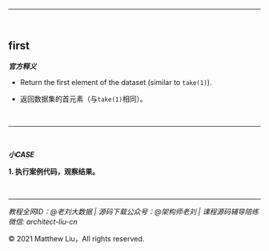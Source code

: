 

---

<br>

## first

**_官方释义_**

- Return the first element of the dataset (similar to `take(1)`).

<div class="hint">

- 返回数据集的首元素（与`take(1)`相同）。

</div>

<br>

---

<br>

**_小CASE_**

**1. 执行案例代码，观察结果。**

<br>

---

_教程全网ID：@老刘大数据 | 源码下载公众号：@架构师老刘 | 课程源码辅导陪练微信: architect-liu-cn_

© 2021 Matthew Liu，All rights reserved. 